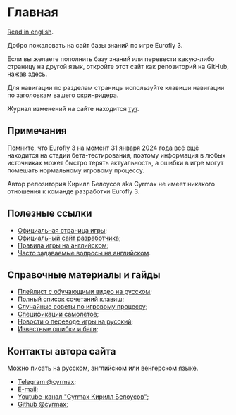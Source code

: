 # Главная

[Read in english](index-en.md).

Добро пожаловать на сайт базы знаний по игре Eurofly 3.

Если вы желаете пополнить базу знаний или перевести какую-либо страницу на другой язык, откройте этот сайт как репозиторий на GitHub, нажав [здесь](https://github.com/cyrmax/eurofly3-knowledge).

Для навигации по разделам страницы используйте клавиши навигации по заголовкам вашего скринридера.

Журнал изменений на сайте находится [тут](site-changes.md).

## Примечания

Помните, что Eurofly 3 на момент 31 января 2024 года всё ещё находится на стадии бета-тестирования, поэтому информация в любых источниках может быстро терять актуальность, а ошибки в игре могут помешать нормальному игровому процессу.

Автор репозитория Кирилл Белоусов aka Cyrmax не имеет никакого отношения к команде разработки Eurofly 3.

## Полезные ссылки

* [Официальная страница игры](https://eurofly.stefankiss.sk);
* [Официальный сайт разработчика](https://stefankiss.sk);
* [Правила игры на английском](https://eurofly.stefankiss.sk/files/rules-ef3/Rules_en.html);
* [Часто задаваемые вопросы на английском](https://eurofly.stefankiss.sk/ef3/faq).

## Справочные материалы и гайды

* [Плейлист с обучающими видео на русском](https://www.youtube.com/playlist?list=PLXpINrMPy0QelC6EgVmOgCUBW1szwhWks);
* [Полный список сочетаний клавиш](hotkeys.md);
* [Случайные советы по игровому процессу](random-tips.md);
* [Спецификации самолётов](airplanes-specifications/index.md);
* [Новости о переводе игры на русский](when-in-russian.md);
* [Известные ошибки и баги](known-bugs.md);

## Контакты автора сайта

Можно писать на русском, английском или венгерском языке.

* [Telegram @cyrmax](https://t.me/cyrmax);
* [E-mail](mailto:cyrmax@internet.ru);
* [Youtube-канал "Cyrmax Кирилл Белоусов"](https://www.youtube.com/@cyrmax6318);
* [Github @cyrmax](https://github.com/cyrmax);
